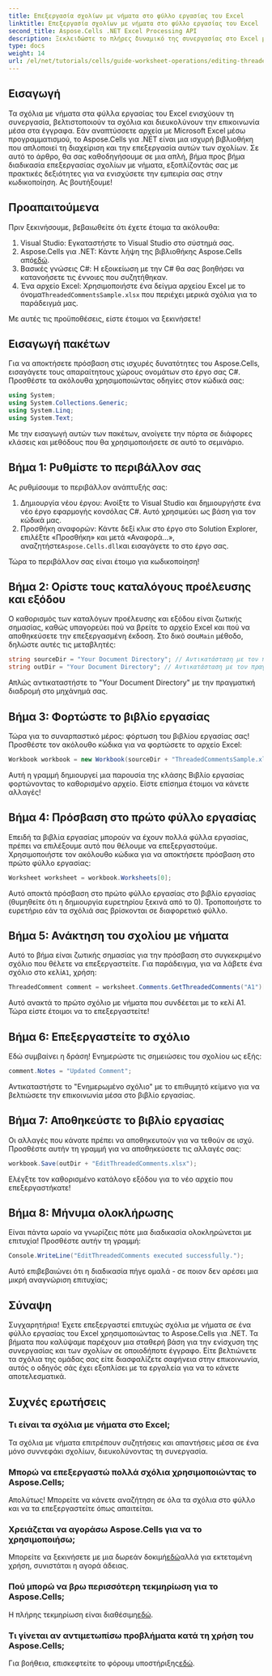 ```yaml
---
title: Επεξεργασία σχολίων με νήματα στο φύλλο εργασίας του Excel
linktitle: Επεξεργασία σχολίων με νήματα στο φύλλο εργασίας του Excel
second_title: Aspose.Cells .NET Excel Processing API
description: Ξεκλειδώστε το πλήρες δυναμικό της συνεργασίας στο Excel με τον ολοκληρωμένο οδηγό μας για την επεξεργασία σχολίων με νήματα χρησιμοποιώντας το Aspose.Cells για .NET. Αυτό το άρθρο παρέχει μια σαφή, βήμα προς βήμα προσέγγιση για τη βελτίωση της επικοινωνίας στα φύλλα εργασίας του Excel.
type: docs
weight: 14
url: /el/net/tutorials/cells/guide-worksheet-operations/editing-threaded-comments/
---
```

## Εισαγωγή

Τα σχόλια με νήματα στα φύλλα εργασίας του Excel ενισχύουν τη συνεργασία, βελτιστοποιούν τα σχόλια και διευκολύνουν την επικοινωνία μέσα στα έγγραφα. Εάν αναπτύσσετε αρχεία με Microsoft Excel μέσω προγραμματισμού, το Aspose.Cells για .NET είναι μια ισχυρή βιβλιοθήκη που απλοποιεί τη διαχείριση και την επεξεργασία αυτών των σχολίων. Σε αυτό το άρθρο, θα σας καθοδηγήσουμε σε μια απλή, βήμα προς βήμα διαδικασία επεξεργασίας σχολίων με νήματα, εξοπλίζοντάς σας με πρακτικές δεξιότητες για να ενισχύσετε την εμπειρία σας στην κωδικοποίηση. Ας βουτήξουμε!

## Προαπαιτούμενα
Πριν ξεκινήσουμε, βεβαιωθείτε ότι έχετε έτοιμα τα ακόλουθα:

1. Visual Studio: Εγκαταστήστε το Visual Studio στο σύστημά σας.
2.  Aspose.Cells για .NET: Κάντε λήψη της βιβλιοθήκης Aspose.Cells από[εδώ](https://releases.aspose.com/cells/net/).
3. Βασικές γνώσεις C#: Η εξοικείωση με την C# θα σας βοηθήσει να κατανοήσετε τις έννοιες που συζητήθηκαν.
4.  Ένα αρχείο Excel: Χρησιμοποιήστε ένα δείγμα αρχείου Excel με το όνομα`ThreadedCommentsSample.xlsx` που περιέχει μερικά σχόλια για το παράδειγμά μας.

Με αυτές τις προϋποθέσεις, είστε έτοιμοι να ξεκινήσετε!

## Εισαγωγή πακέτων
Για να αποκτήσετε πρόσβαση στις ισχυρές δυνατότητες του Aspose.Cells, εισαγάγετε τους απαραίτητους χώρους ονομάτων στο έργο σας C#. Προσθέστε τα ακόλουθα χρησιμοποιώντας οδηγίες στον κώδικά σας:

```csharp
using System;
using System.Collections.Generic;
using System.Linq;
using System.Text;
```

Με την εισαγωγή αυτών των πακέτων, ανοίγετε την πόρτα σε διάφορες κλάσεις και μεθόδους που θα χρησιμοποιήσετε σε αυτό το σεμινάριο.

## Βήμα 1: Ρυθμίστε το περιβάλλον σας
Ας ρυθμίσουμε το περιβάλλον ανάπτυξής σας:

1. Δημιουργία νέου έργου: Ανοίξτε το Visual Studio και δημιουργήστε ένα νέο έργο εφαρμογής κονσόλας C#. Αυτό χρησιμεύει ως βάση για τον κώδικά μας.
2. Προσθήκη αναφορών: Κάντε δεξί κλικ στο έργο στο Solution Explorer, επιλέξτε «Προσθήκη» και μετά «Αναφορά…», αναζητήστε`Aspose.Cells.dll`και εισαγάγετε το στο έργο σας.

Τώρα το περιβάλλον σας είναι έτοιμο για κωδικοποίηση!

## Βήμα 2: Ορίστε τους καταλόγους προέλευσης και εξόδου
 Ο καθορισμός των καταλόγων προέλευσης και εξόδου είναι ζωτικής σημασίας, καθώς υπαγορεύει πού να βρείτε το αρχείο Excel και πού να αποθηκεύσετε την επεξεργασμένη έκδοση. Στο δικό σου`Main` μέθοδο, δηλώστε αυτές τις μεταβλητές:

```csharp
string sourceDir = "Your Document Directory"; // Αντικατάσταση με τον πραγματικό κατάλογο
string outDir = "Your Document Directory"; // Αντικατάσταση με τον πραγματικό κατάλογο
```

Απλώς αντικαταστήστε το "Your Document Directory" με την πραγματική διαδρομή στο μηχάνημά σας.

## Βήμα 3: Φορτώστε το βιβλίο εργασίας
Τώρα για το συναρπαστικό μέρος: φόρτωση του βιβλίου εργασίας σας! Προσθέστε τον ακόλουθο κώδικα για να φορτώσετε το αρχείο Excel:

```csharp
Workbook workbook = new Workbook(sourceDir + "ThreadedCommentsSample.xlsx");
```

Αυτή η γραμμή δημιουργεί μια παρουσία της κλάσης Βιβλίο εργασίας φορτώνοντας το καθορισμένο αρχείο. Είστε επίσημα έτοιμοι να κάνετε αλλαγές!

## Βήμα 4: Πρόσβαση στο πρώτο φύλλο εργασίας
Επειδή τα βιβλία εργασίας μπορούν να έχουν πολλά φύλλα εργασίας, πρέπει να επιλέξουμε αυτό που θέλουμε να επεξεργαστούμε. Χρησιμοποιήστε τον ακόλουθο κώδικα για να αποκτήσετε πρόσβαση στο πρώτο φύλλο εργασίας:

```csharp
Worksheet worksheet = workbook.Worksheets[0];
```

Αυτό αποκτά πρόσβαση στο πρώτο φύλλο εργασίας στο βιβλίο εργασίας (θυμηθείτε ότι η δημιουργία ευρετηρίου ξεκινά από το 0). Τροποποιήστε το ευρετήριο εάν τα σχόλιά σας βρίσκονται σε διαφορετικό φύλλο.

## Βήμα 5: Ανάκτηση του σχολίου με νήματα
 Αυτό το βήμα είναι ζωτικής σημασίας για την πρόσβαση στο συγκεκριμένο σχόλιο που θέλετε να επεξεργαστείτε. Για παράδειγμα, για να λάβετε ένα σχόλιο στο κελί`A1`, χρήση:

```csharp
ThreadedComment comment = worksheet.Comments.GetThreadedComments("A1")[0];
```

Αυτό ανακτά το πρώτο σχόλιο με νήματα που συνδέεται με το κελί A1. Τώρα είστε έτοιμοι να το επεξεργαστείτε!

## Βήμα 6: Επεξεργαστείτε το σχόλιο
Εδώ συμβαίνει η δράση! Ενημερώστε τις σημειώσεις του σχολίου ως εξής:

```csharp
comment.Notes = "Updated Comment";
```

Αντικαταστήστε το "Ενημερωμένο σχόλιο" με το επιθυμητό κείμενο για να βελτιώσετε την επικοινωνία μέσα στο βιβλίο εργασίας.

## Βήμα 7: Αποθηκεύστε το βιβλίο εργασίας
Οι αλλαγές που κάνατε πρέπει να αποθηκευτούν για να τεθούν σε ισχύ. Προσθέστε αυτήν τη γραμμή για να αποθηκεύσετε τις αλλαγές σας:

```csharp
workbook.Save(outDir + "EditThreadedComments.xlsx");
```

Ελέγξτε τον καθορισμένο κατάλογο εξόδου για το νέο αρχείο που επεξεργαστήκατε!

## Βήμα 8: Μήνυμα ολοκλήρωσης
Είναι πάντα ωραίο να γνωρίζεις πότε μια διαδικασία ολοκληρώνεται με επιτυχία! Προσθέστε αυτήν τη γραμμή:

```csharp
Console.WriteLine("EditThreadedComments executed successfully.");
```

Αυτό επιβεβαιώνει ότι η διαδικασία πήγε ομαλά - σε ποιον δεν αρέσει μια μικρή αναγνώριση επιτυχίας;

## Σύναψη
Συγχαρητήρια! Έχετε επεξεργαστεί επιτυχώς σχόλια με νήματα σε ένα φύλλο εργασίας του Excel χρησιμοποιώντας το Aspose.Cells για .NET. Τα βήματα που καλύψαμε παρέχουν μια σταθερή βάση για την ενίσχυση της συνεργασίας και των σχολίων σε οποιοδήποτε έγγραφο. Είτε βελτιώνετε τα σχόλια της ομάδας σας είτε διασφαλίζετε σαφήνεια στην επικοινωνία, αυτός ο οδηγός σάς έχει εξοπλίσει με τα εργαλεία για να το κάνετε αποτελεσματικά.

## Συχνές ερωτήσεις

### Τι είναι τα σχόλια με νήματα στο Excel;
Τα σχόλια με νήματα επιτρέπουν συζητήσεις και απαντήσεις μέσα σε ένα μόνο συννεφάκι σχολίων, διευκολύνοντας τη συνεργασία.

### Μπορώ να επεξεργαστώ πολλά σχόλια χρησιμοποιώντας το Aspose.Cells;
Απολύτως! Μπορείτε να κάνετε αναζήτηση σε όλα τα σχόλια στο φύλλο και να τα επεξεργαστείτε όπως απαιτείται.

### Χρειάζεται να αγοράσω Aspose.Cells για να το χρησιμοποιήσω;
 Μπορείτε να ξεκινήσετε με μια δωρεάν δοκιμή[εδώ](https://releases.aspose.com/)αλλά για εκτεταμένη χρήση, συνιστάται η αγορά άδειας.

### Πού μπορώ να βρω περισσότερη τεκμηρίωση για το Aspose.Cells;
 Η πλήρης τεκμηρίωση είναι διαθέσιμη[εδώ](https://reference.aspose.com/cells/net/).

### Τι γίνεται αν αντιμετωπίσω προβλήματα κατά τη χρήση του Aspose.Cells;
 Για βοήθεια, επισκεφτείτε το φόρουμ υποστήριξης[εδώ](https://forum.aspose.com/c/cells/9).